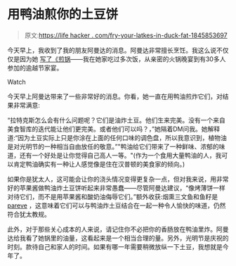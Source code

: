 # 用鸭油煎你的土豆饼

> 原文:[https://life hacker . com/fry-your-latkes-in-duck-fat-1845853697](https://lifehacker.com/fry-your-latkes-in-duck-fat-1845853697)

今天早上，我收到了我的朋友阿曼达的消息。阿曼达非常擅长烹饪。我这么说不仅仅是因为她 [写了《煎锅](https://skillet.lifehacker.com/author/ahb)——我在她家吃过多次饭，从亲密的火锅晚宴到有30多人参加的逾越节家宴。

Watch

今天早上阿曼达带来了一些非常好的消息。你看，她一直在用鸭油煎炸它们，对结果非常满意:

“拉特克斯怎么会有什么问题呢？它们是油炸土豆。他们生来完美。没有一个来自美食智库的迭代能让他们更完美。或者他们可以吗？，”她隔着DM问我。她解释道:“因为土豆实际上只是你涂在上面的任何口味的调色盘，所以我意识到，植物油是对光明节的一种相当自由放任的敬意。”"鸭油给它们带来了一种鲜味、浓郁的味道，还有一个好处是让你觉得自己高人一等。"(作为一个食用大量鸭油的人，我可以肯定鸭油确实有一种让人感觉像是住在汉普顿的美食家的倾向。)

如果你是犹太人，这可能会让你的浇头情况变得更复杂一点，但对我来说，用非常好的苹果酱做鸭油炸土豆饼听起来非常愚蠢——尽管阿曼达建议，“像烤薄饼一样对待它们，而不是用苹果酱和酸奶油侮辱它们。”额外收获:烟熏三文鱼和鱼籽是 [pareve](https://en.wikipedia.org/wiki/Pareve) ，这意味着它们可以与鸭油炸土豆结合在一起一种令人愉快的味道，仍然符合犹太教规。

此外，对于那些关心成本的人来说，请记住你不必把你的香肠放在鸭油里炸。阿曼达给我看了她锅里的油量，这看起来是一个相当合理的量。另外，光明节是庆祝的时刻。款待自己和家人的时间。如果有哪一年需要稍微放纵一下土豆，我想就是今年了。